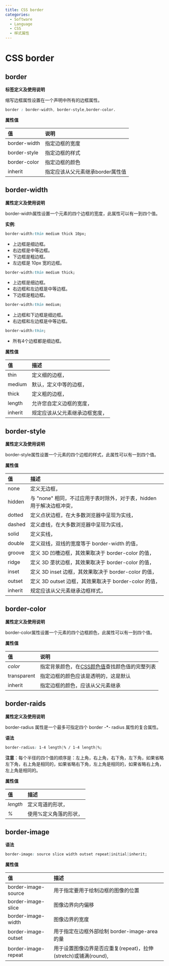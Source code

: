 ```yaml
---
title: CSS border
categories:
  - Software
  - Language
  - CSS
  - 样式属性
---
```

# CSS border

## border

**标签定义及使用说明**

缩写边框属性设置在一个声明中所有的边框属性。

```css
border : border-width, border-style,border-color.
```

**属性值**

| 值           | 说明                             |
| :----------- | :------------------------------- |
| border-width | 指定边框的宽度                   |
| border-style | 指定边框的样式                   |
| border-color | 指定边框的颜色                   |
| inherit      | 指定应该从父元素继承border属性值 |

## border-width

**属性定义及使用说明**

border-width属性设置一个元素的四个边框的宽度，此属性可以有一到四个值。

**实例**:

```css
border-width:thin medium thick 10px;
```

- 上边框是细边框。
- 右边框是中等边框。
- 下边框是粗边框。
- 左边框是 10px 宽的边框。

```css
border-width:thin medium thick;
```

- 上边框是细边框。
- 右边框和左边框是中等边框。
- 下边框是粗边框。

```css
border-width:thin medium;
```

- 上边框和下边框是细边框。
- 右边框和左边框是中等边框。

```css
border-width:thin;
```

- 所有4个边框都是细边框。

**属性值**

| 值      | 描述                           |
| :------ | :----------------------------- |
| thin    | 定义细的边框，                 |
| medium  | 默认，定义中等的边框，         |
| thick   | 定义粗的边框，                 |
| length  | 允许您自定义边框的宽度，       |
| inherit | 规定应该从父元素继承边框宽度， |

## border-style

**属性定义及使用说明**

border-style属性设置一个元素的四个边框的样式，此属性可以有一到四个值。

**属性值**

| 值      | 描述                                                         |
| :------ | :----------------------------------------------------------- |
| none    | 定义无边框，                                                 |
| hidden  | 与 "none" 相同，不过应用于表时除外，对于表，hidden 用于解决边框冲突， |
| dotted  | 定义点状边框，在大多数浏览器中呈现为实线，                   |
| dashed  | 定义虚线，在大多数浏览器中呈现为实线，                       |
| solid   | 定义实线，                                                   |
| double  | 定义双线，双线的宽度等于 border-width 的值，                 |
| groove  | 定义 3D 凹槽边框，其效果取决于 border-color 的值，           |
| ridge   | 定义 3D 垄状边框，其效果取决于 border-color 的值，           |
| inset   | 定义 3D inset 边框，其效果取决于 border-color 的值，         |
| outset  | 定义 3D outset 边框，其效果取决于 border-color 的值，        |
| inherit | 规定应该从父元素继承边框样式，                               |

## border-color

**属性定义及使用说明**

border-color属性设置一个元素的四个边框颜色，此属性可以有一到四个值。

**属性值**

| 值          | 说明                                                         |
| :---------- | :----------------------------------------------------------- |
| *color*     | 指定背景颜色，在[CSS颜色值](https://www.runoob.com/cssref/css-colors-legal.html)查找颜色值的完整列表 |
| transparent | 指定边框的颜色应该是透明的，这是默认                         |
| inherit     | 指定边框的颜色，应该从父元素继承                             |

## border-raids

**属性定义及使用说明**

border-radius 属性是一个最多可指定四个 border -*- radius 属性的复合属性。

**语法**

```css
border-radius: 1-4 length|% / 1-4 length|%;
```

**注意**：每个半径的四个值的顺序是：左上角，右上角，右下角，左下角，如果省略左下角，右上角是相同的，如果省略右下角，左上角是相同的，如果省略右上角，左上角是相同的。

**属性值**

| 值       | 描述                  |
| :------- | :-------------------- |
| *length* | 定义弯道的形状，      |
| *%*      | 使用%定义角落的形状， |

## border-image

**语法**

```css
border-image: source slice width outset repeat|initial|inherit;
```

**属性值**

| 值                  | 描述                                                         |
| :------------------ | :----------------------------------------------------------- |
| border-image-source | 用于指定要用于绘制边框的图像的位置                           |
| border-image-slice  | 图像边界向内偏移                                             |
| border-image-width  | 图像边界的宽度                                               |
| border-image-outset | 用于指定在边框外部绘制 border-image-area 的量                |
| border-image-repeat | 用于设置图像边界是否应重复(repeat)，拉伸(stretch)或铺满(round), |